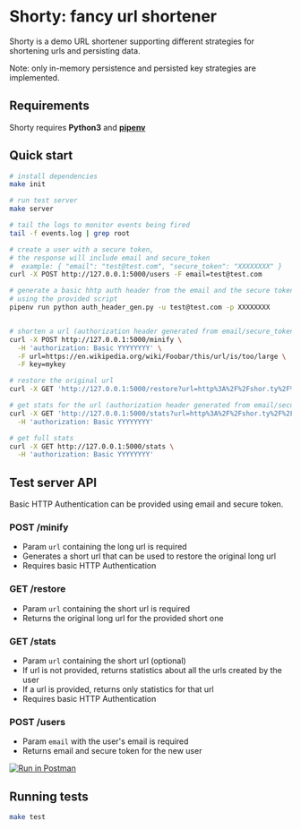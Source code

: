 # Shorty: fancy url shortener

Shorty is a demo URL shortener supporting different strategies for shortening urls and
persisting data.

Note: only in-memory persistence and persisted key strategies are implemented.

## Requirements

Shorty requires **Python3** and [ **pipenv** ](https://github.com/pypa/pipenv)

## Quick start

```sh
# install dependencies
make init

# run test server
make server

# tail the logs to monitor events being fired
tail -f events.log | grep root

# create a user with a secure token,
# the response will include email and secure_token
#  example: { "email": "test@test.com", "secure_token": "XXXXXXXX" }
curl -X POST http://127.0.0.1:5000/users -F email=test@test.com

# generate a basic hhtp auth header from the email and the secure token
# using the provided script
pipenv run python auth_header_gen.py -u test@test.com -p XXXXXXXX


# shorten a url (authorization header generated from email/secure_token)
curl -X POST http://127.0.0.1:5000/minify \
  -H 'authorization: Basic YYYYYYYY' \
  -F url=https://en.wikipedia.org/wiki/Foobar/this/url/is/too/large \
  -F key=mykey

# restore the original url
curl -X GET 'http://127.0.0.1:5000/restore?url=http%3A%2F%2Fshor.ty%2F%2Fmykey'

# get stats for the url (authorization header generated from email/secure_token)
curl -X GET 'http://127.0.0.1:5000/stats?url=http%3A%2F%2Fshor.ty%2F%2Fmykey' \
  -H 'authorization: Basic YYYYYYYY'

# get full stats
curl -X GET http://127.0.0.1:5000/stats \
  -H 'authorization: Basic YYYYYYYY'

```

## Test server API

Basic HTTP Authentication can be provided using email and secure token.

### POST /minify

 - Param `url` containing the long url is required
 - Generates a short url that can be used to restore the original long url
 - Requires basic HTTP Authentication

### GET /restore

 - Param `url` containing the short url is required
 - Returns the original long url for the provided short one

### GET /stats

 - Param `url` containing the short url (optional)
 - If url is not provided, returns statistics about all the urls created by the user
 - If a url is provided, returns only statistics for that url
 - Requires basic HTTP Authentication

### POST /users

 - Param `email` with the user's email is required
 - Returns email and secure token for the new user



 [![Run in Postman](https://run.pstmn.io/button.svg)](https://app.getpostman.com/run-collection/1617b072c4d5b107258f)

## Running tests

```sh
make test
```
